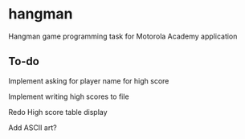 # hangman
Hangman game programming task for Motorola Academy application

## To-do
Implement asking for player name for high score

Implement writing high scores to file

Redo High score table display

Add ASCII art?
